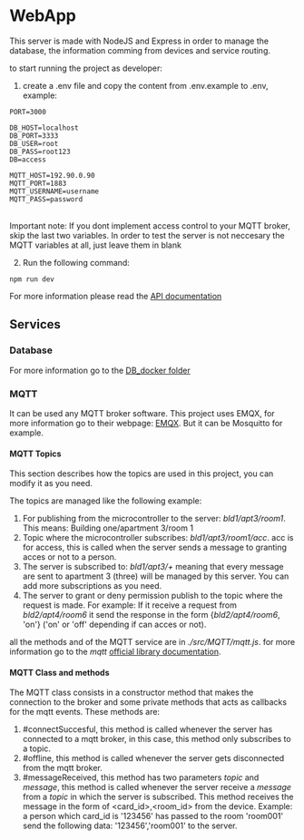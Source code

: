 # WebApp
This server is made with NodeJS and Express in order to manage the database, the information comming from devices and service routing.

to start running the project as developer: 
1. create a .env file and copy the content from .env.example to .env, example:</br>
```
PORT=3000

DB_HOST=localhost
DB_PORT=3333
DB_USER=root
DB_PASS=root123
DB=access

MQTT_HOST=192.90.0.90
MQTT_PORT=1883
MQTT_USERNAME=username
MQTT_PASS=password
```
</br>
Important note: If you dont implement access control to your MQTT broker, skip the last two variables. In order to test the server is not neccesary the MQTT variables at all, just leave them in blank</br>

2. Run the following command: 
```
npm run dev
```

For more information please read the [API documentation](https://github.com/juamarCas/Access_control/wiki/API-Documentation "API Documentation")

## Services

### Database
For more information go to the [DB_docker folder](https://github.com/juamarCas/Access_control/tree/main/DB_Docker "DB docker folder")

### MQTT
It can be used any MQTT broker software. This project uses EMQX, for more information go to their webpage: [EMQX](https://www.emqx.io/). But it can be Mosquitto for example.

#### MQTT Topics

This section describes how the topics are used in this project, you can modify it as you need.

The topics are managed like the following example: </br>
1. For publishing from the microcontroller to the server: _bld1/apt3/room1_. This means: Building one/apartment 3/room 1
2. Topic where the microcontroller subscribes: _bld1/apt3/room1/acc_. acc is for access, this is called when the server sends a message to granting acces or not to a person.
3. The server is subscribed to: _bld1/apt3/+_ meaning that every message are sent to apartment 3 (three) will be managed by this server. You can add more subscriptions as you need.</br>
4. The server to grant or deny permission publish to the topic where the request is made. For example: If it receive a request from _bld2/apt4/room6_ it send the response in the form {_bld2/apt4/room6_, 'on'} ('on' or 'off' depending if can acces or not). </br>

all the methods and of the MQTT service are in _./src/MQTT/mqtt.js_. for more information go to the _mqtt_ [official library documentation](https://www.npmjs.com/package/mqtt "mqtt library documentation"). </br>

#### MQTT Class and methods
The MQTT class consists in a constructor method that makes the connection to the broker and some private methods that acts as callbacks for the mqtt events. These methods are: </br>
1. #connectSuccesful, this method is called whenever the server has connected to a mqtt broker, in this case, this method only subscribes to a topic.
2. #offline, this method is called whenever the server gets disconnected from the mqtt broker.
3. #messageReceived, this method has two parameters _topic_ and _message_, this method is called whenever the server receive a _message_ from a _topic_ in which the server is subscribed. This method receives the message in the form of <card_id>,<room_id> from the device. Example: a person which card_id is '123456' has passed to the room 'room001' send the following data: '123456','room001' to the server.

